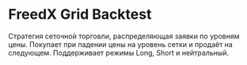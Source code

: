 # FreedX Grid Backtest

Стратегия сеточной торговли, распределяющая заявки по уровням цены.
Покупает при падении цены на уровень сетки и продаёт на следующем.
Поддерживает режимы Long, Short и нейтральный.
